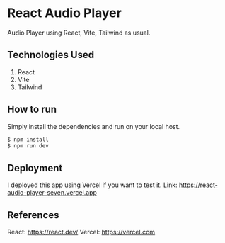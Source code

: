 # React Audio Player

Audio Player using React, Vite, Tailwind as usual.


## Technologies Used

1. React
2. Vite
3. Tailwind

## How to run

Simply install the dependencies and run on your local host.
```bash
$ npm install
$ npm run dev
```

## Deployment

I deployed this app using Vercel if you want to test it.
Link: https://react-audio-player-seven.vercel.app

## References

React: https://react.dev/
Vercel: https://vercel.com